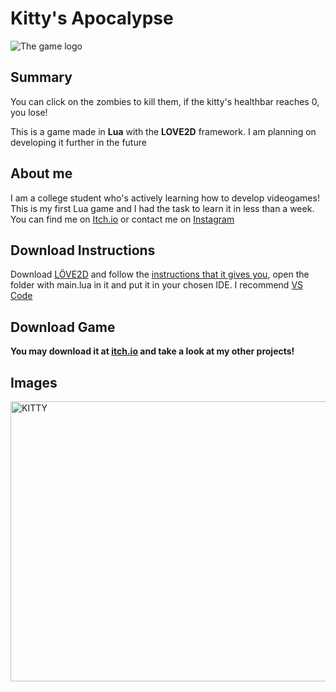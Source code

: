 # Kitty's Apocalypse

![](https://img.itch.zone/aW1nLzE4MDMzODA4LnBuZw==/original/Wma8%2F3.png "The game logo")

## Summary

You can click on the zombies to kill them, if the kitty's healthbar reaches 0, you lose!

This is a game made in **Lua** with the **LOVE2D** framework. I am planning on developing it further in the future

## About me

I am a college student who's actively learning how to develop videogames! This is my first Lua game and I had the task to learn it in less than a week. You can find me on [Itch.io](https://gensofi24.itch.io/) or contact me on [Instagram](https://www.instagram.com/s.alvarezz_/)

## Download Instructions
Download [LÖVE2D](https://love2d.org/) and follow the [instructions that it gives you](https://love2d.org/wiki/Main_Page), open the folder with main.lua in it and put it in your chosen IDE. I recommend [VS Code](https://code.visualstudio.com/download)
 
## Download Game

**You may download it at [itch.io](https://gensofi24.itch.io/kittys-apocalypse) and take a look at my other projects!**

## Images
<img width="651" height="448" alt="KITTY" src="https://github.com/user-attachments/assets/b12682ce-ecb0-46ed-bc28-78a59e5218e8" />

